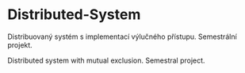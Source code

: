# Distributed-System
Distribuovaný systém s implementací výlučného přístupu.
Semestrální projekt.

Distributed system with mutual exclusion.
Semestral project.
